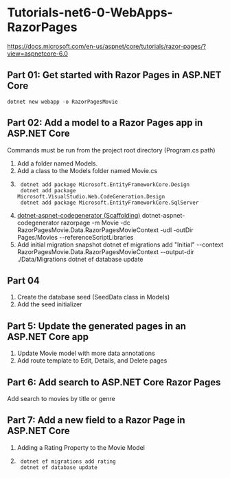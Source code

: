 ﻿# Tutorials-net6-0-WebApps-RazorPages
https://docs.microsoft.com/en-us/aspnet/core/tutorials/razor-pages/?view=aspnetcore-6.0

## Part 01: Get started with Razor Pages in ASP.NET Core
    dotnet new webapp -o RazorPagesMovie

## Part 02: Add a model to a Razor Pages app in ASP.NET Core
Commands must be run from the project root directory (Program.cs path)
1) Add a folder named Models.
2) Add a class to the Models folder named Movie.cs
3)
        dotnet add package Microsoft.EntityFrameworkCore.Design
        dotnet add package Microsoft.VisualStudio.Web.CodeGeneration.Design
        dotnet add package Microsoft.EntityFrameworkCore.SqlServer
4) [dotnet-aspnet-codegenerator (Scaffolding)](https://docs.microsoft.com/en-us/aspnet/core/fundamentals/tools/dotnet-aspnet-codegenerator?view=aspnetcore-6.0 "ASP.NET Core scaffolding engine")
        dotnet-aspnet-codegenerator razorpage -m Movie -dc RazorPagesMovie.Data.RazorPagesMovieContext -udl -outDir Pages/Movies --referenceScriptLibraries
5) Add initial migration snapshot
        dotnet ef migrations add "Initial" --context RazorPagesMovie.Data.RazorPagesMovieContext --output-dir ./Data/Migrations
        dotnet ef database update

## Part 04
1) Create the database seed (SeedData class in Models)
2) Add the seed initializer

## Part 5: Update the generated pages in an ASP.NET Core app
1) Update Movie model with more data annotations
2) Add route template to Edit, Details, and Delete pages

## Part 6: Add search to ASP.NET Core Razor Pages
Add search to movies by title or genre

## Part 7: Add a new field to a Razor Page in ASP.NET Core
1) Adding a Rating Property to the Movie Model
2) 
        dotnet ef migrations add rating
        dotnet ef database update
